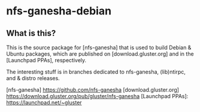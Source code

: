 nfs-ganesha-debian
================

What is this?
---------------

This is the source package for [nfs-ganesha] that is used to build 
Debian & Ubuntu packages, which are published on [download.gluster.org]
and in the [Launchpad PPAs], respectively.

The interesting stuff is in branches dedicated to nfs-ganesha, (lib)ntirpc,
and & distro releases.

[nfs-ganesha] https://github.com/nfs-ganesha
[download.gluster.org] https://download.gluster.org/pub/gluster/nfs-ganesha
[Launchpad PPAs]: https://launchpad.net/~gluster

